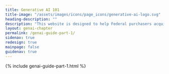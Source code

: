 ```yaml
---
title: Generative AI 101
title-image: "/assets/images/icons/page_icons/generative-ai-logo.svg"
heading-description: ""
description: "This website is designed to help Federal purchasers acquire generative AI and specialized computing infrastructure for their organizations."
layout: genai-chapter
permalink: /genai-guide-part-1/
sidenav: true
redesign: true
mainpage: false
guidenav: true
---
```


{% include genai-guide-part-1.html %}
